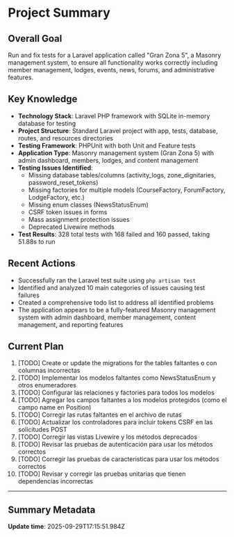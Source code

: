 # Project Summary

## Overall Goal
Run and fix tests for a Laravel application called "Gran Zona 5", a Masonry management system, to ensure all functionality works correctly including member management, lodges, events, news, forums, and administrative features.

## Key Knowledge
- **Technology Stack**: Laravel PHP framework with SQLite in-memory database for testing
- **Project Structure**: Standard Laravel project with app, tests, database, routes, and resources directories
- **Testing Framework**: PHPUnit with both Unit and Feature tests
- **Application Type**: Masonry management system (Gran Zona 5) with admin dashboard, members, lodges, and content management
- **Testing Issues Identified**: 
  - Missing database tables/columns (activity_logs, zone_dignitaries, password_reset_tokens)
  - Missing factories for multiple models (CourseFactory, ForumFactory, LodgeFactory, etc.)
  - Missing enum classes (NewsStatusEnum)
  - CSRF token issues in forms
  - Mass assignment protection issues
  - Deprecated Livewire methods
- **Test Results**: 328 total tests with 168 failed and 160 passed, taking 51.88s to run

## Recent Actions
- Successfully ran the Laravel test suite using `php artisan test`
- Identified and analyzed 10 main categories of issues causing test failures
- Created a comprehensive todo list to address all identified problems
- The application appears to be a fully-featured Masonry management system with admin dashboard, member management, content management, and reporting features

## Current Plan
1. [TODO] Create or update the migrations for the tables faltantes o con columnas incorrectas
2. [TODO] Implementar los modelos faltantes como NewsStatusEnum y otros enumeradores
3. [TODO] Configurar las relaciones y factories para todos los modelos
4. [TODO] Agregar los campos faltantes a los modelos protegidos (como el campo name en Position)
5. [TODO] Corregir las rutas faltantes en el archivo de rutas
6. [TODO] Actualizar los controladores para incluir tokens CSRF en las solicitudes POST
7. [TODO] Corregir las vistas Livewire y los métodos deprecados
8. [TODO] Revisar las pruebas de autenticación para usar los métodos correctos
9. [TODO] Corregir las pruebas de caracteristicas para usar los métodos correctos
10. [TODO] Revisar y corregir las pruebas unitarias que tienen dependencias incorrectas

---

## Summary Metadata
**Update time**: 2025-09-29T17:15:51.984Z 
